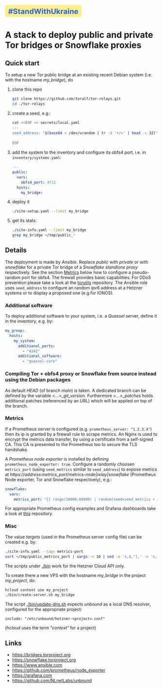 [![StandWithUkraine](https://raw.githubusercontent.com/vshymanskyy/StandWithUkraine/main/badges/StandWithUkraine.svg)](https://github.com/vshymanskyy/StandWithUkraine/blob/main/docs/README.md)

# A stack to deploy public and private Tor bridges or Snowflake proxies

## Quick start

To setup a new Tor public bridge at an existing recent Debian system (i.e. with the hostname _my_bridge_), do

1. clone this repo

   ```bash
   git clone https://github.com/toralf/tor-relays.git
   cd ./tor-relays
   ```

1. create a seed, e.g.:

   ```bash
   cat <<EOF >> secrets/local.yaml
   ---
   seed_address: "$(base64 < /dev/urandom | tr -d '+/=' | head -c 32)"

   EOF
   ```

1. add the system to the inventory and configure its obfs4 port, i.e. in `inventory/systems.yaml`:

   ```yaml
   ---
   public:
     vars:
       obfs4_port: 4711
     hosts:
       my_bridge:
   ```

1. deploy it

   ```bash
   ./site-setup.yaml --limit my_bridge
   ```

1. get its stats:

   ```bash
   ./site-info.yaml --limit my_bridge
   grep my_bridge ~/tmp/public_*
   ```

## Details

The deployment is made by _Ansible_.
Replace _public_ with _private_ or with _snowflake_ for a private Tor bridge of a _Snowflake standlone proxy_ respectively.
See the section [Metrics](#metrics) below how to configure a pseudo-random port for obfs4.
The firewall provides basic capabilities.
For DDoS prevention please take a look at the [torutils](https://github.com/toralf/torutils) repository.
The Ansible role uses `seed_address` to configure an random ipv6 address at a Hetzner systems or to display a proposed one (e.g.for IONOS).

### Additional software

To deploy additional software to your system, i.e. a _Quassel_ server, define it in the inventory, e.g. by:

```yaml
my_group:
  hosts:
    my_system:
      additional_ports:
        - "4242"
      additional_software:
        - "quassel-core"
```

### Compiling Tor + obfs4 proxy or Snowflake from source instead using the Debian packages

As default _HEAD_ (of branch _main_) is taken.
A dedicated branch can be defined by the variable _<...>\_git_version_.
Furthermore _<...>\_patches_ holds additional patches (referenced by an URL) which will be applied on top of the branch.

### Metrics

If a Prometheus server is configured (e.g. `prometheus_server: "1.2.3.4"`) then its ip is granted by a firewall rule to scrape metrics.
An Nginx is used to encrypt the metrics data transfer, by using a certificate from a self-signed CA.
This CA is presented to the Prometheus too to secure the TLS handshake.

A _Prometheus node exporter_ is installed by defining `prometheus_node_exporter: true`.
Configure a randomly choosen `metrics_port` (using `seed_metrics` similar to `seed_address`)
to expose metrics at https://_address_:_metrics_port_/metrics-_node|relay|snowflake_
(Prometheus Node exporter, Tor and Snowflake respectively), e.g.:

```yaml
snowflake:
  vars:
    metrics_port: "{{ range(16000,60999) | random(seed=seed_metrics + inventory_hostname + ansible_facts.default_ipv4.address + ansible_facts.default_ipv6.address) }}"
```

For appropriate Prometheus config examples and Grafana dashboards take a look at [this](https://github.com/toralf/torutils/tree/main/dashboards) repository.

### Misc

The value _targets_ (used in the Prometheus server config file) can be created e.g. by:

```bash
./site-info.yaml --tags metrics-port
sort ~/tmp/public_metrics_port | xargs -n 10 | sed -e 's,$,"],' -e 's, ,"\, ",g' -e 's,^,- targets: [",'
```

The scripts under [./bin](./bin) work for the Hetzner Cloud API only.

To create there a new VPS with the hostname _my_bridge_ in the project _my_project_, do:

```bash
hcloud context use my_project
./bin/create-server.sh my_bridge
```

The script [./bin/update-dns.sh](./bin/update-dns.sh) expects _unbound_ as a local DNS resolver,
configured for the appropriate project:

```config
include: "/etc/unbound/hetzner-<project>.conf"
```

(_hcloud_ uses the term _"context"_ for a project)

## Links

- https://bridges.torproject.org
- https://snowflake.torproject.org
- https://www.ansible.com
- https://github.com/prometheus/node_exporter
- https://grafana.com
- https://github.com/NLnetLabs/unbound
